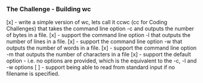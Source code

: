 ### The Challenge - Building wc

[x] - write a simple version of wc, lets call it ccwc (cc for Coding Challenges) that takes the command line option -c and outputs the number of bytes in a file.
[x] - support the command line option -l that outputs the number of lines in a file.
[x] - support the command line option -w that outputs the number of words in a file.
[x] - support the command line option -m that outputs the number of characters in a file
[x] - support the default option - i.e. no options are provided, which is the equivalent to the -c, -l and -w options
[ ] - support being able to read from standard input if no filename is specified.

